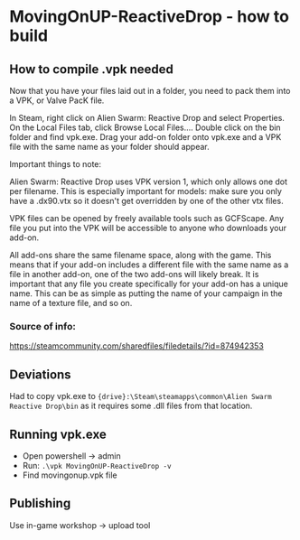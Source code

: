 # MovingOnUP-ReactiveDrop - how to build

## How to compile .vpk needed

Now that you have your files laid out in a folder, you need to pack them into a VPK, or Valve PacK file.

In Steam, right click on Alien Swarm: Reactive Drop and select Properties. On the Local Files tab, click Browse Local Files.... Double click on the bin folder and find vpk.exe. Drag your add-on folder onto vpk.exe and a VPK file with the same name as your folder should appear.

Important things to note:

Alien Swarm: Reactive Drop uses VPK version 1, which only allows one dot per filename. This is especially important for models: make sure you only have a .dx90.vtx so it doesn't get overridden by one of the other vtx files.

VPK files can be opened by freely available tools such as GCFScape. Any file you put into the VPK will be accessible to anyone who downloads your add-on.

All add-ons share the same filename space, along with the game. This means that if your add-on includes a different file with the same name as a file in another add-on, one of the two add-ons will likely break. It is important that any file you create specifically for your add-on has a unique name. This can be as simple as putting the name of your campaign in the name of a texture file, and so on.

### Source of info:
https://steamcommunity.com/sharedfiles/filedetails/?id=874942353


## Deviations

Had to copy vpk.exe to `{drive}:\Steam\steamapps\common\Alien Swarm Reactive Drop\bin` as it requires some .dll files from that location.

## Running vpk.exe
- Open powershell -> admin
- Run: `.\vpk MovingOnUP-ReactiveDrop -v`
- Find movingonup.vpk file

## Publishing
Use in-game workshop -> upload tool